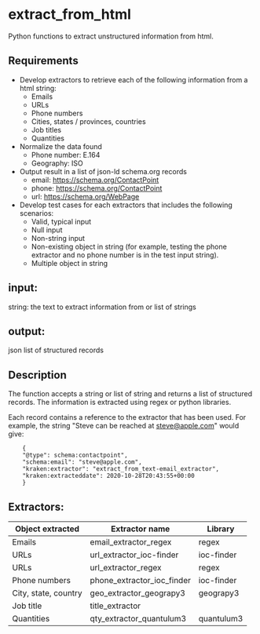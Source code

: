 # extract_from_html

Python functions to extract unstructured information from html.

## Requirements
- Develop extractors to retrieve each of the following information from a html string:
  - Emails
  - URLs
  - Phone numbers
  - Cities, states / provinces, countries
  - Job titles
  - Quantities
- Normalize the data found
  - Phone number: E.164
  - Geography: ISO 
- Output result in a list of json-ld schema.org records
  - email: https://schema.org/ContactPoint 
  - phone: https://schema.org/ContactPoint
  - url: https://schema.org/WebPage
- Develop test cases for each extractors that includes the following scenarios:
  - Valid, typical input
  - Null input
  - Non-string input
  - Non-existing object in string (for example, testing the phone extractor and no phone number is in the test input string).
  - Multiple object in string
  

## input:
string: the text to extract information from
or list of strings

## output:
json list of structured records

## Description
The function accepts a string or list of string and returns a list of structured records. The information is extracted using regex or python libraries. 

Each record contains a reference to the extractor that has been used. 
For example, the string "Steve can be reached at steve@apple.com" would give:
```
    {
    "@type": schema:contactpoint",
    "schema:email": "steve@apple.com",
    "kraken:extractor": "extract_from_text-email_extractor",
    "kraken:extracteddate": 2020-10-28T20:43:55+00:00
    }
```

## Extractors:

Object extracted | Extractor name | Library
-----------------|----------------|--------
Emails | email_extractor_regex | regex
URLs | url_extractor_ioc-finder | ioc-finder
URLs | url_extractor_regex | regex
Phone numbers | phone_extractor_ioc_finder | ioc-finder
City, state, country | geo_extractor_geograpy3 | geograpy3
Job title | title_extractor |
Quantities | qty_extractor_quantulum3 | quantulum3






